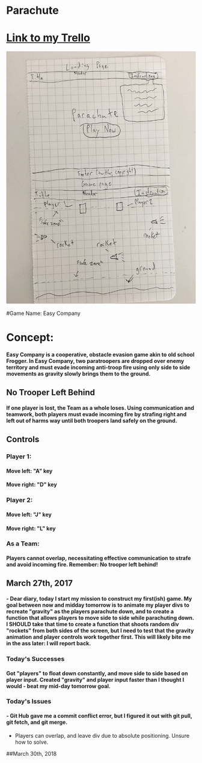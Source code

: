 # Parachute

# [Link to my Trello](https://trello.com/b/3MgGS7wO/parachute-project-1)

![](images/wireframe.JPG)


#Game Name: Easy Company

# Concept:
#### Easy Company is a cooperative, obstacle evasion game akin to old school Frogger. In Easy Company, two paratroopers are dropped over enemy territory and must evade incoming anti-troop fire using only side to side movements as gravity slowly brings them to the ground.  

## No Trooper Left Behind
#### If one player is lost, the Team as a whole loses. Using communication and teamwork, both players must evade incoming fire by strafing right and left out of harms way until both troopers land safely on the ground.

## Controls
### Player 1:
#### Move left: "A" key
#### Move right: "D" key

### Player 2:
#### Move left: "J" key
#### Move right: "L" key

### As a Team:
#### Players cannot overlap, necessitating effective communication to strafe and avoid incoming fire. Remember: No trooper left behind! 


## March 27th, 2017 
####	- Dear diary, today I start my mission to construct my first(ish) game. My goal between now and midday tomorrow is to animate my player divs to recreate "gravity" as the players parachute down, and to create a function that allows players to move side to side while parachuting down. I SHOULD take that time to create a function that shoots random div "rockets" from both sides of the screen, but I need to test that the gravity animation and player controls work together first. This will likely bite me in the ass later: I will report back.

### Today's Successes
#### Got "players" to float down constantly, and move side to side based on player input. Created "gravity" and player input faster than I thought I would - beat my mid-day tomorrow goal.


### Today's Issues
#### - Git Hub gave me a commit conflict error, but I figured it out with git pull, git fetch, and git merge.
 - Players can overlap, and leave div due to absolute positioning. Unsure how to solve.

 ##March 30th, 2018




